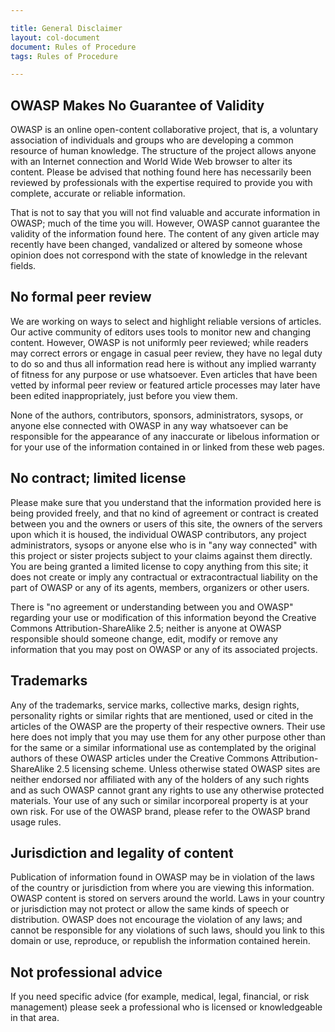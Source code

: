 ```yaml
---

title: General Disclaimer
layout: col-document
document: Rules of Procedure
tags: Rules of Procedure

---
```


## OWASP Makes No Guarantee of Validity

OWASP is an online open-content collaborative project, that is, a voluntary association of individuals and groups who are developing a common resource of human knowledge. The structure of the project allows anyone with an Internet connection and World Wide Web browser to alter its content. Please be advised that nothing found here has necessarily been reviewed by professionals with the expertise required to provide you with complete, accurate or reliable information.

That is not to say that you will not find valuable and accurate information in OWASP; much of the time you will. However, OWASP cannot guarantee the validity of the information found here. The content of any given article may recently have been changed, vandalized or altered by someone whose opinion does not correspond with the state of knowledge in the relevant fields.

## No formal peer review

We are working on ways to select and highlight reliable versions of articles. Our active community of editors uses tools to monitor new and changing content. However, OWASP is not uniformly peer reviewed; while readers may correct errors or engage in casual peer review, they have no legal duty to do so and thus all information read here is without any implied warranty of fitness for any purpose or use whatsoever. Even articles that have been vetted by informal peer review or featured article processes may later have been edited inappropriately, just before you view them.

None of the authors, contributors, sponsors, administrators, sysops, or anyone else connected with OWASP in any way whatsoever can be responsible for the appearance of any inaccurate or libelous information or for your use of the information contained in or linked from these web pages.

## No contract; limited license

Please make sure that you understand that the information provided here is being provided freely, and that no kind of agreement or contract is created between you and the owners or users of this site, the owners of the servers upon which it is housed, the individual OWASP contributors, any project administrators, sysops or anyone else who is in "any way connected" with this project or sister projects subject to your claims against them directly. You are being granted a limited license to copy anything from this site; it does not create or imply any contractual or extracontractual liability on the part of OWASP or any of its agents, members, organizers or other users.

There is "no agreement or understanding between you and OWASP" regarding your use or modification of this information beyond the Creative Commons Attribution-ShareAlike 2.5; neither is anyone at OWASP responsible should someone change, edit, modify or remove any information that you may post on OWASP or any of its associated projects.

## Trademarks

Any of the trademarks, service marks, collective marks, design rights, personality rights or similar rights that are mentioned, used or cited in the articles of the OWASP are the property of their respective owners. Their use here does not imply that you may use them for any other purpose other than for the same or a similar informational use as contemplated by the original authors of these OWASP articles under the Creative Commons Attribution-ShareAlike 2.5 licensing scheme. Unless otherwise stated OWASP sites are neither endorsed nor affiliated with any of the holders of any such rights and as such OWASP cannot grant any rights to use any otherwise protected materials. Your use of any such or similar incorporeal property is at your own risk. For use of the OWASP brand, please refer to the OWASP brand usage rules.

## Jurisdiction and legality of content

Publication of information found in OWASP may be in violation of the laws of the country or jurisdiction from where you are viewing this information. OWASP content is stored on servers around the world. Laws in your country or jurisdiction may not protect or allow the same kinds of speech or distribution. OWASP does not encourage the violation of any laws; and cannot be responsible for any violations of such laws, should you link to this domain or use, reproduce, or republish the information contained herein.

## Not professional advice

If you need specific advice (for example, medical, legal, financial, or risk management) please seek a professional who is licensed or knowledgeable in that area.
